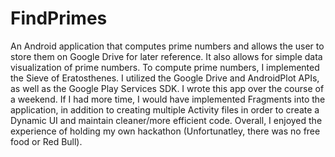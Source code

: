 FindPrimes
==========

An Android application that computes prime numbers and allows the user to store them on Google Drive for later reference. It also allows for simple data visualization of prime numbers. To compute prime numbers, I implemented the Sieve of Eratosthenes. I utilized the Google Drive and AndroidPlot APIs, as well as the Google Play Services SDK. I wrote this app over the course of a weekend. If I had more time, I would have implemented Fragments into the application, in addition to creating multiple Activity files in order to create a Dynamic UI and maintain cleaner/more efficient code. Overall, I enjoyed the experience of holding my own hackathon (Unfortunatley, there was no free food or Red Bull).
